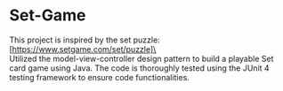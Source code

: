 # Set-Game

This project is inspired by the set puzzle: [https://www.setgame.com/set/puzzle]\
\
Utilized the model-view-controller design pattern to build a playable Set card game using Java. The code is thoroughly tested using the JUnit 4 testing framework to ensure code functionalities.
